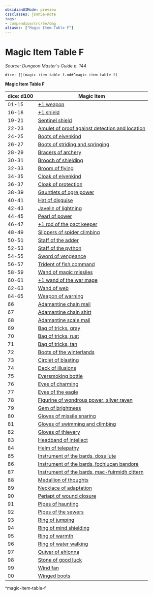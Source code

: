 ```yaml
---
obsidianUIMode: preview
cssclasses: json5e-note
tags:
- compendium/src/5e/dmg
aliases: ["Magic Item Table F"]
---
```

# Magic Item Table F
*Source: Dungeon Master's Guide p. 144* 

`dice: [](magic-item-table-f.md#^magic-item-table-f)`

**Magic Item Table F**

| dice: d100 | Magic Item |
|------------|------------|
| 01-15 | [+1 weapon](compendium/items/1-weapon.md) |
| 16-18 | [+1 shield](compendium/items/1-shield.md) |
| 19-21 | [Sentinel shield](compendium/items/sentinel-shield.md) |
| 22-23 | [Amulet of proof against detection and location](compendium/items/amulet-of-proof-against-detection-and-location.md) |
| 24-25 | [Boots of elvenkind](compendium/items/boots-of-elvenkind.md) |
| 26-27 | [Boots of striding and springing](compendium/items/boots-of-striding-and-springing.md) |
| 28-29 | [Bracers of archery](compendium/items/bracers-of-archery.md) |
| 30-31 | [Brooch of shielding](compendium/items/brooch-of-shielding.md) |
| 32-33 | [Broom of flying](compendium/items/broom-of-flying.md) |
| 34-35 | [Cloak of elvenkind](compendium/items/cloak-of-elvenkind.md) |
| 36-37 | [Cloak of protection](compendium/items/cloak-of-protection.md) |
| 38-39 | [Gauntlets of ogre power](compendium/items/gauntlets-of-ogre-power.md) |
| 40-41 | [Hat of disguise](compendium/items/hat-of-disguise.md) |
| 42-43 | [Javelin of lightning](compendium/items/javelin-of-lightning.md) |
| 44-45 | [Pearl of power](compendium/items/pearl-of-power.md) |
| 46-47 | [+1 rod of the pact keeper](compendium/items/1-rod-of-the-pact-keeper.md) |
| 48-49 | [Slippers of spider climbing](compendium/items/slippers-of-spider-climbing.md) |
| 50-51 | [Staff of the adder](compendium/items/staff-of-the-adder.md) |
| 52-53 | [Staff of the python](compendium/items/staff-of-the-python.md) |
| 54-55 | [Sword of vengeance](compendium/items/sword-of-vengeance.md) |
| 56-57 | [Trident of fish command](compendium/items/trident-of-fish-command.md) |
| 58-59 | [Wand of magic missiles](compendium/items/wand-of-magic-missiles.md) |
| 60-61 | [+1 wand of the war mage](compendium/items/1-wand-of-the-war-mage.md) |
| 62-63 | [Wand of web](compendium/items/wand-of-web.md) |
| 64-65 | [Weapon of warning](compendium/items/weapon-of-warning.md) |
| 66 | [Adamantine chain mail](compendium/items/adamantine-armor.md) |
| 67 | [Adamantine chain shirt](compendium/items/adamantine-armor.md) |
| 68 | [Adamantine scale mail](compendium/items/adamantine-armor.md) |
| 69 | [Bag of tricks, gray](compendium/items/bag-of-tricks-gray.md) |
| 70 | [Bag of tricks, rust](compendium/items/bag-of-tricks-rust.md) |
| 71 | [Bag of tricks, tan](compendium/items/bag-of-tricks-tan.md) |
| 72 | [Boots of the winterlands](compendium/items/boots-of-the-winterlands.md) |
| 73 | [Circlet of blasting](compendium/items/circlet-of-blasting.md) |
| 74 | [Deck of illusions](compendium/items/deck-of-illusions.md) |
| 75 | [Eversmoking bottle](compendium/items/eversmoking-bottle.md) |
| 76 | [Eyes of charming](compendium/items/eyes-of-charming.md) |
| 77 | [Eyes of the eagle](compendium/items/eyes-of-the-eagle.md) |
| 78 | [Figurine of wondrous power, silver raven](compendium/items/figurine-of-wondrous-power-silver-raven.md) |
| 79 | [Gem of brightness](compendium/items/gem-of-brightness.md) |
| 80 | [Gloves of missile snaring](compendium/items/gloves-of-missile-snaring.md) |
| 81 | [Gloves of swimming and climbing](compendium/items/gloves-of-swimming-and-climbing.md) |
| 82 | [Gloves of thievery](compendium/items/gloves-of-thievery.md) |
| 83 | [Headband of intellect](compendium/items/headband-of-intellect.md) |
| 84 | [Helm of telepathy](compendium/items/helm-of-telepathy.md) |
| 85 | [Instrument of the bards, doss lute](compendium/items/instrument-of-the-bards-doss-lute.md) |
| 86 | [Instrument of the bards, fochlucan bandore](compendium/items/instrument-of-the-bards-fochlucan-bandore.md) |
| 87 | [Instrument of the bards, mac-fuirmidh cittern](compendium/items/instrument-of-the-bards-mac-fuirmidh-cittern.md) |
| 88 | [Medallion of thoughts](compendium/items/medallion-of-thoughts.md) |
| 89 | [Necklace of adaptation](compendium/items/necklace-of-adaptation.md) |
| 90 | [Periapt of wound closure](compendium/items/periapt-of-wound-closure.md) |
| 91 | [Pipes of haunting](compendium/items/pipes-of-haunting.md) |
| 92 | [Pipes of the sewers](compendium/items/pipes-of-the-sewers.md) |
| 93 | [Ring of jumping](compendium/items/ring-of-jumping.md) |
| 94 | [Ring of mind shielding](compendium/items/ring-of-mind-shielding.md) |
| 95 | [Ring of warmth](compendium/items/ring-of-warmth.md) |
| 96 | [Ring of water walking](compendium/items/ring-of-water-walking.md) |
| 97 | [Quiver of ehlonna](compendium/items/quiver-of-ehlonna.md) |
| 98 | [Stone of good luck](compendium/items/stone-of-good-luck.md) |
| 99 | [Wind fan](compendium/items/wind-fan.md) |
| 00 | [Winged boots](compendium/items/winged-boots.md) |
^magic-item-table-f